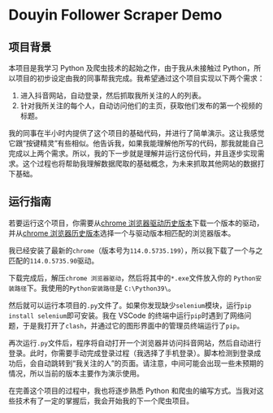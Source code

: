 # Douyin Follower Scraper Demo

## 项目背景

本项目是我学习 Python 及爬虫技术的起始之作，由于我从未接触过 Python，所以项目的初步设定由我的同事帮我完成。我希望通过这个项目实现以下两个需求：

1. 进入抖音网站，自动登录，然后抓取我所关注的人的列表。
2. 针对我所关注的每个人，自动访问他们的主页，获取他们发布的第一个视频的标题。

我的同事在半小时内提供了这个项目的基础代码，并进行了简单演示。这让我感觉它跟“按键精灵”有些相似。他告诉我，如果我能理解他所写的代码，那我就能自己完成以上两个需求。所以，我的下一步就是理解并运行这份代码，并且逐步实现需求。这个过程也将帮助我理解数据爬取的基础概念，为未来抓取其他网站的数据打下基础。

## 运行指南

若要运行这个项目，你需要从[chrome 浏览器驱动历史版本](http://chromedriver.storage.googleapis.com/index.html)下载一个版本的驱动，并从[chrome 浏览器历史版本](https://downzen.com/en/windows/google-chrome/versions/)选择一个与驱动版本相匹配的浏览器版本。

我已经安装了最新的`chrome`（版本号为`114.0.5735.199`），所以我下载了一个与之匹配的`114.0.5735.90`驱动。

下载完成后，解压`chrome 浏览器驱动`，然后将其中的`*.exe`文件放入你的 `Python安装路径`下。我使用的`Python安装路径`是 `C:\Python39\`。

然后就可以运行本项目的`.py`文件了。如果你发现缺少`selenium`模块，运行`pip install selenium`即可安装。我在 VSCode 的终端中运行`pip`时遇到了网络问题，于是我打开了`clash`，并通过它的图形界面中的管理员终端运行了`pip`。

再次运行`.py`文件后，程序将自动打开一个浏览器并访问抖音网站，然后自动进行登录。此时，你需要手动完成登录过程（我选择了手机登录）。脚本检测到登录成功后，会自动跳转到“我关注的人”的页面。请注意，中间可能会出现一些未预期的情况，所以当前的版本主要作为演示使用。

在完善这个项目的过程中，我也将逐步熟悉 Python 和爬虫的编写方式。当我对这些技术有了一定的掌握后，我会开始我的下一个爬虫项目。
